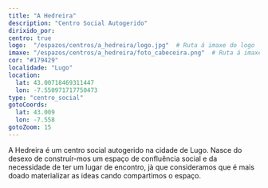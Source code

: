 ```yaml
---
title: "A Hedreira"
description: "Centro Social Autogerido"
dirixido_por:
centro: true
logo:  "/espazos/centros/a_hedreira/logo.jpg"  # Ruta á imaxe do logo
imaxe: "/espazos/centros/a_hedreira/foto_cabeceira.png"  # Ruta á imaxe de fondo
cor: "#179429"
localidade: "Lugo"
location:
  lat: 43.00718469311447
  lon: -7.550971717750473
type: "centro_social"
gotoCoords:
  lat: 43.009
  lon: -7.558
gotoZoom: 15
---
```

A Hedreira é um centro social autogerido na cidade de Lugo. Nasce do desexo de construír-mos um espaço de confluência social e da necessidade de ter um lugar de encontro, jà que consideramos que é mais doado materializar as ideas cando compartimos o espaço.